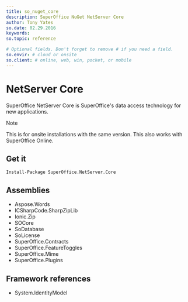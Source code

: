 ```yaml
---
title: so_nuget_core
description: SuperOffice NuGet NetServer Core
author: Tony Yates
so.date: 02.29.2016
keywords:
so.topic: reference

# Optional fields. Don't forget to remove # if you need a field.
so.envir: # cloud or onsite
so.client: # online, web, win, pocket, or mobile
---
```


# NetServer Core

SuperOffice NetServer Core is SuperOffice's data access technology for new applications.

> [!NOTE]
> This is for onsite installations with the same version. This also works with SuperOffice Online.

## Get it

`Install-Package SuperOffice.NetServer.Core`

## Assemblies

* Aspose.Words
* ICSharpCode.SharpZipLib
* Ionic.Zip
* SOCore
* SoDatabase
* SoLicense
* SuperOffice.Contracts
* SuperOffice.FeatureToggles
* SuperOffice.Mime
* SuperOffice.Plugins

## Framework references

* System.IdentityModel
